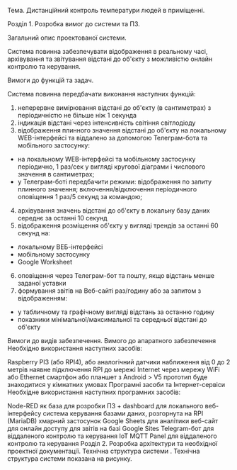 Тема. Дистанційний контроль температури людей в приміщенні.

Розділ 1. Розробка вимог до системи та ПЗ.

Загальний опис проектованої системи.

Система повинна забезпечувати відображення в реальному часі, архівування та звітування відстані до об'єкту з можливістю онлайн контролю та керування.

Вимоги до функцій та задач.

Система повинна передбачати виконання наступних функцій:

1. неперервне вимірювання відстані до об'єкту (в сантиметрах) з періодичністю не більше ніж 1 секунда
2. індикація відстані через інтенсивність світіння світлодіоду
3. відображення плинного значення відстані до об'єкту на локальному WEB-інтерфейсі та віддалено за допомогою Телеграм-бота та мобільного застосунку:
- на локальному WEB-інтерфейсі та мобільному застосунку періодично, 1 раз/сек у вигляді кругової діаграми і числового значення в сантиметрах;
- у Телеграм-боті передбачити режими: відображення по запиту плинного значення; включення/відключення періодичного оповіщення 1 раз/5 секунд за командою;
4. архівування значень відстані до об'єкту в локальну базу даних середнє за останні 10 секунд
5. відображення розміщення об'єкту у вигляді трендів за останні 60 секунд на:
- локальному ВЕБ-інтерфейсі
- мобільному застосунку
- Google Worksheet
6. оповіщення через Телеграм-бот та пошту, якщо відстань менше заданої уставки
7. формування звітів на Веб-сайті раз/годину або за запитом з відображенням:
- у табличному та графічному вигляді відстань за останню годину
- показники мінімальної/максимальної та середньої відстані до об'єкту

Вимоги до видів забезпечення.
Вимого до апаратного забезпечення
Необхідно використання наступних засобів:

Raspberry PI3 (або RPI4), або аналогічний
датчики наближення від 0 до 2 метрів
наявне підключення RPI до мережі Internet через мережу WiFi або Ethernet
смартфон або планшет з Android > V5
прототип буде знаходитися у кімнатних умовах
Програмні засоби та Інтернет-сервіси
Необхідне використання наступних програмних засобів:

Node-RED як база для розробки ПЗ + dashboard для локального веб-інтерфейсу
система керування базами даних, розгорнута на RPI (MariaDB)
хмарний застосунок Google Sheets для аналітики
веб-сайт для онлайн доступу для звітів на базі Google Sites
Telegram-бот для віддаленого контролю та керування
IoT MQTT Panel для віддаленого контролю та керування
Розділ 2. Розробка архітектури та необхідної проектної документації.
Технічна структура системи .
Технічна структура системи показана на рисунку.

